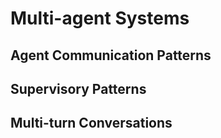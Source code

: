 # Multi-agent Systems

## Agent Communication Patterns
<!-- Agent-to-agent messaging -->
<!-- Shared state management -->
<!-- Coordination mechanisms -->

## Supervisory Patterns
<!-- Supervisor agent setup -->
<!-- Task delegation -->
<!-- Result aggregation -->

## Multi-turn Conversations
<!-- Cross-agent conversations -->
<!-- Context preservation -->
<!-- Turn management -->